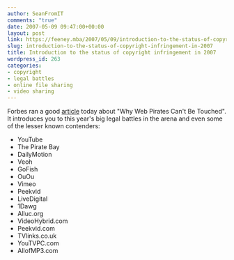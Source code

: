 ```yaml
---
author: SeanFromIT
comments: "true"
date: 2007-05-09 09:47:00+00:00
layout: post
link: https://feeney.mba/2007/05/09/introduction-to-the-status-of-copyright-infringement-in-2007/
slug: introduction-to-the-status-of-copyright-infringement-in-2007
title: Introduction to the status of copyright infringement in 2007
wordpress_id: 263
categories:
- copyright
- legal battles
- online file sharing
- video sharing
---
```


Forbes ran a good [article](http://www.forbes.com/technology/2007/05/04/youtube-piratesbay-piracy-tech-cx_ag_0507pirates.html?partner=rss) today about "Why Web Pirates Can't Be Touched". It introduces you to this year's big legal battles in the arena and even some of the lesser known contenders:  
  


  * YouTube
  * The Pirate Bay
  * DailyMotion
  * Veoh
  * GoFish
  * OuOu
  * Vimeo
  * Peekvid
  * LiveDigital
  * 1Dawg
  * Alluc.org
  * VideoHybrid.com
  * Peekvid.com
  * TVlinks.co.uk
  * YouTVPC.com
  * AllofMP3.com
